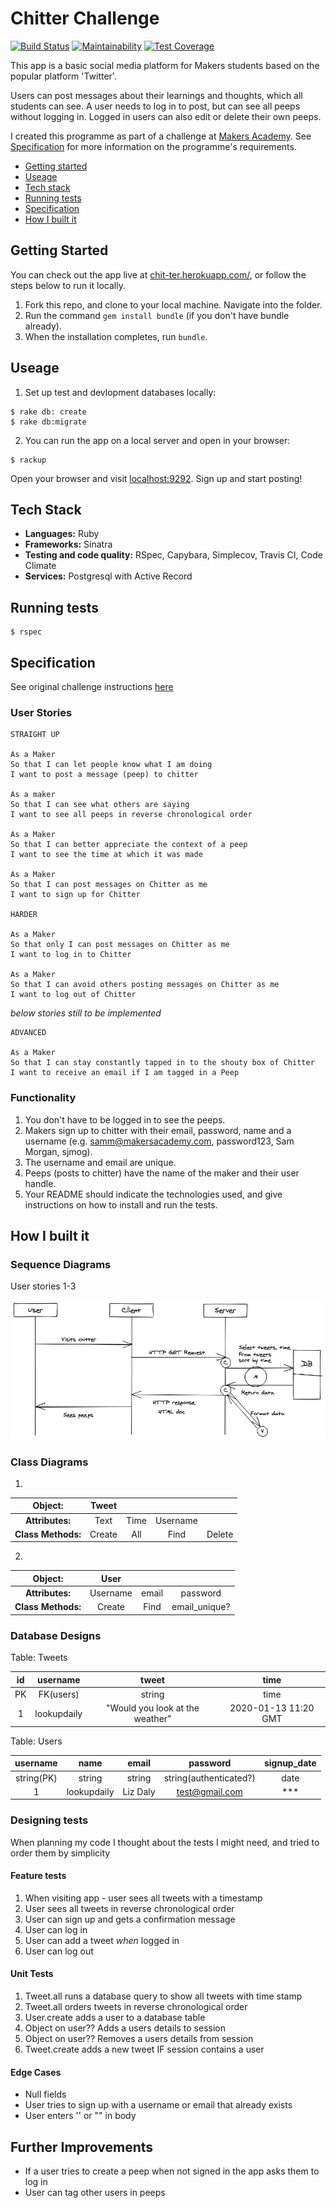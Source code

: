 # Chitter Challenge #
[![Build Status](https://travis-ci.org/lookupdaily/chitter-challenge.svg?branch=master)](https://travis-ci.org/lookupdaily/chitter-challenge)
[![Maintainability](https://api.codeclimate.com/v1/badges/22636cea6c62e030c822/maintainability)](https://codeclimate.com/github/lookupdaily/chitter-challenge/maintainability)
[![Test Coverage](https://api.codeclimate.com/v1/badges/22636cea6c62e030c822/test_coverage)](https://codeclimate.com/github/lookupdaily/chitter-challenge/test_coverage)

This app is a basic social media platform for Makers students based on the popular platform 'Twitter'.

Users can post messages about their learnings and thoughts, which all students can see. A user needs to log in to post, but can see all peeps without logging in. Logged in users can also edit or delete their own peeps.

I created this programme as part of a challenge at [Makers Academy](https://makers.tech). See [Specification](#Specification) for more information on the programme's requirements.

* [Getting started](#Getting-Started)
* [Useage](#useage)
* [Tech stack](#tech-stack)
* [Running tests](#Running-tests)
* [Specification](#Specification)
* [How I built it](#How-i-built-it)



## Getting Started ##

You can check out the app live at [chit-ter.herokuapp.com/](https://chit-ter.herokuapp.com/), or follow the steps below to run it locally.

1. Fork this repo, and clone to your local machine. Navigate into the folder.
2. Run the command `gem install bundle` (if you don't have bundle already).
3. When the installation completes, run `bundle`.

## Useage ##

1. Set up test and devlopment databases locally:

  ```shell
  $ rake db: create
  $ rake db:migrate
  ```

2. You can run the app on a local server and open in your browser:

```shell
$ rackup
```

Open your browser and visit [localhost:9292](http://localhost:9292/).
Sign up and start posting!

## Tech Stack ##

- **Languages:** Ruby
- **Frameworks:** Sinatra
- **Testing and code quality:** RSpec, Capybara, Simplecov, Travis CI, Code Climate
- **Services:** Postgresql with Active Record

## Running tests ##

```shell
$ rspec
```

## Specification ##

See original challenge instructions [here](Challenge-instructions.md)

### User Stories ###

```
STRAIGHT UP

As a Maker
So that I can let people know what I am doing  
I want to post a message (peep) to chitter

As a maker
So that I can see what others are saying  
I want to see all peeps in reverse chronological order

As a Maker
So that I can better appreciate the context of a peep
I want to see the time at which it was made

As a Maker
So that I can post messages on Chitter as me
I want to sign up for Chitter

HARDER

As a Maker
So that only I can post messages on Chitter as me
I want to log in to Chitter

As a Maker
So that I can avoid others posting messages on Chitter as me
I want to log out of Chitter

```

*below stories still to be implemented*

```
ADVANCED

As a Maker
So that I can stay constantly tapped in to the shouty box of Chitter
I want to receive an email if I am tagged in a Peep

```

### Functionality ###

1. You don't have to be logged in to see the peeps.
2. Makers sign up to chitter with their email, password, name and a username (e.g. samm@makersacademy.com, password123, Sam Morgan, sjmog).
3. The username and email are unique.
4. Peeps (posts to chitter) have the name of the maker and their user handle.
5. Your README should indicate the technologies used, and give instructions on how to install and run the tests.

## How I built it ##

### Sequence Diagrams ###

User stories 1-3

![Sequence Diagram 1](public/README-images/excalidraw-sequence-diagram-1.png)

### Class Diagrams ###

1. 

| Object: |**Tweet**| | ||
|:------:|:------------:|:-:|:-:|:-:|
|**Attributes:**|Text|Time|Username|||
|**Class Methods:**|Create|All|Find|Delete

2. 

| Object: |**User**| | |
|:------:|:------------:|:-:|:-:|
|**Attributes:**|Username|email|password||
|**Class Methods:**|Create|Find|email_unique?|username_unique?|


### Database Designs ###

Table: Tweets

| id | username | tweet | time |  
|:--:|:-------:|:-----:|:----:|
| PK | FK(users) | string | time |  
|1|lookupdaily|"Would you look at the weather"| 2020-01-13 11:20 GMT |

Table: Users

| username | name | email | password | signup_date |
|:--------:|:-----:|:-----:|:--------:|:-----------:|
| string(PK) | string | string | string(authenticated?) | date |
|1|lookupdaily| Liz Daly | test@gmail.com| *** | 2020-01-13 11:00 GMT |

### Designing tests ###

When planning my code I thought about the tests I might need, and tried to order them by simplicity

#### Feature tests ####

1. When visiting app - user sees all tweets with a timestamp
2. User sees all tweets in reverse chronological order
3. User can sign up and gets a confirmation message
4. User can log in
5. User can add a tweet *when* logged in
5. User can log out


#### Unit Tests ####

1. Tweet.all runs a database query to show all tweets with time stamp
2. Tweet.all orders tweets in reverse chronological order
3. User.create adds a user to a database table
4. Object on user?? Adds a users details to session
5. Object on user?? Removes a users details from session
6. Tweet.create adds a new tweet IF session contains a user

#### Edge Cases ####

* Null fields
* User tries to sign up with a username or email that already exists
* User enters '' or "" in body

## Further Improvements ##

* If a user tries to create a peep when not signed in the app asks them to log in
* User can tag other users in peeps
